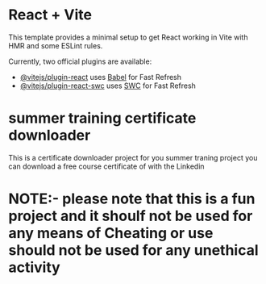 # React + Vite

This template provides a minimal setup to get React working in Vite with HMR and some ESLint rules.

Currently, two official plugins are available:

- [@vitejs/plugin-react](https://github.com/vitejs/vite-plugin-react/blob/main/packages/plugin-react/README.md) uses [Babel](https://babeljs.io/) for Fast Refresh
- [@vitejs/plugin-react-swc](https://github.com/vitejs/vite-plugin-react-swc) uses [SWC](https://swc.rs/) for Fast Refresh
# summer training certificate downloader 
This is a certificate downloader project for you summer traning project you can download a free course certificate of with the Linkedin  
# NOTE:- please note that this is a fun project and it shoulf not be used for  any means of Cheating or use should not be used for any unethical activity 
